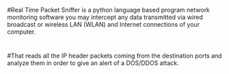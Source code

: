 #Real Time Packet Sniffer is a python language based program network monitoring software you may intercept any data transmitted via wired broadcast or wireless LAN (WLAN) and Internet connections of your computer. 
#
#That reads all the IP header packets coming from the destination ports and analyze them in order to give an alert of a DOS/DDOS attack.
